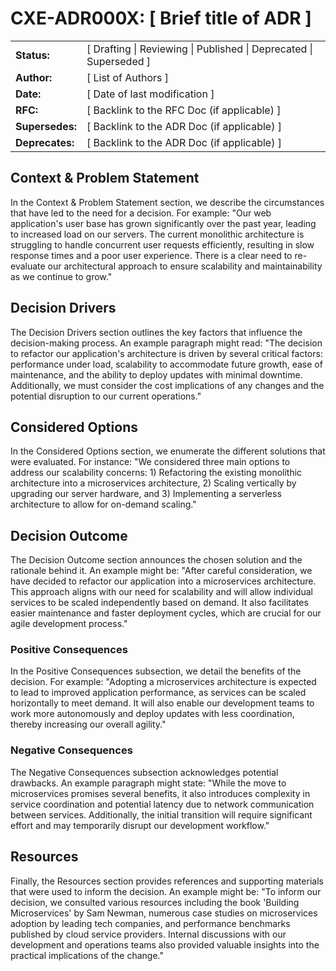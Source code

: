 # CXE-ADR000X: [ Brief title of ADR ]

| | |
| -------- | ------- |
| **Status:**  | [ Drafting \| Reviewing \| Published \| Deprecated \| Superseded ] |
| **Author:** | [ List of Authors ]     |
| **Date:**    | [ Date of last modification ]    |
| **RFC:**    | [ Backlink to the RFC Doc (if applicable) ]  |
| **Supersedes:**    | [ Backlink to the ADR Doc (if applicable) ]  |
| **Deprecates:**    | [ Backlink to the ADR Doc (if applicable) ]  |

## Context & Problem Statement

In the Context & Problem Statement section, we describe the circumstances that have led to the need for a decision. For example: "Our web application's user base has grown significantly over the past year, leading to increased load on our servers. The current monolithic architecture is struggling to handle concurrent user requests efficiently, resulting in slow response times and a poor user experience. There is a clear need to re-evaluate our architectural approach to ensure scalability and maintainability as we continue to grow."

## Decision Drivers

The Decision Drivers section outlines the key factors that influence the decision-making process. An example paragraph might read: "The decision to refactor our application's architecture is driven by several critical factors: performance under load, scalability to accommodate future growth, ease of maintenance, and the ability to deploy updates with minimal downtime. Additionally, we must consider the cost implications of any changes and the potential disruption to our current operations."

## Considered Options

In the Considered Options section, we enumerate the different solutions that were evaluated. For instance: "We considered three main options to address our scalability concerns: 1) Refactoring the existing monolithic architecture into a microservices architecture, 2) Scaling vertically by upgrading our server hardware, and 3) Implementing a serverless architecture to allow for on-demand scaling."

## Decision Outcome

The Decision Outcome section announces the chosen solution and the rationale behind it. An example might be: "After careful consideration, we have decided to refactor our application into a microservices architecture. This approach aligns with our need for scalability and will allow individual services to be scaled independently based on demand. It also facilitates easier maintenance and faster deployment cycles, which are crucial for our agile development process."

### Positive Consequences <!-- optional -->

In the Positive Consequences subsection, we detail the benefits of the decision. For example: "Adopting a microservices architecture is expected to lead to improved application performance, as services can be scaled horizontally to meet demand. It will also enable our development teams to work more autonomously and deploy updates with less coordination, thereby increasing our overall agility."

### Negative Consequences <!-- optional -->

The Negative Consequences subsection acknowledges potential drawbacks. An example paragraph might state: "While the move to microservices promises several benefits, it also introduces complexity in service coordination and potential latency due to network communication between services. Additionally, the initial transition will require significant effort and may temporarily disrupt our development workflow."

## Resources

Finally, the Resources section provides references and supporting materials that were used to inform the decision. An example might be: "To inform our decision, we consulted various resources including the book 'Building Microservices' by Sam Newman, numerous case studies on microservices adoption by leading tech companies, and performance benchmarks published by cloud service providers. Internal discussions with our development and operations teams also provided valuable insights into the practical implications of the change."
